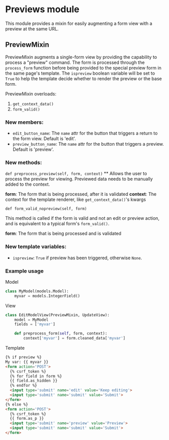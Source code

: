 # Previews module

This module provides a mixin for easily augmenting a form view with a preview at the same URL.

## PreviewMixin
PreviewMixin augments a single-form view by providing the capability to process a "preview" command. The form is processed through the `process_form` function before being provided to the special preview form in the same page's template. The `ispreview` boolean variable will be set to `True` to help the template decide whether to render the preview or the base form.

PreviewMixin overloads:
1. `get_context_data()`
2. `form_valid()`

### New members:
* `edit_button_name`: The `name` attr for the button that triggers a return to the form view. Default is 'edit'.
* `preview_button_name`: The `name` attr for the button that triggers a preview. Default is 'preview'.

### New methods:

`def preprocess_preview(self, form, context)`
**
Allows the user to process the preview for viewing. Previewed data needs to be manually added to the context.

**form**: The form that is being processed, after it is validated
**context**: The context for the template renderer, like `get_context_data()`'s kwargs

`def form_valid_nopreview(self, form)`

This method is called if the form is valid and not an edit or preview action, and is equivalent to a typical form's `form_valid()`.

**form**: The form that is being processed and is validated

### New template variables:
* `ispreview`: `True` if preview has been triggered, otherwise `None`.

### Example usage
Model
```python
class MyModel(models.Model):
    myvar = models.IntegerField()
```
View
```python
class EditModelView(PreviewMixin, UpdateView):
    model = MyModel
    fields = ['myvar']

    def preprocess_form(self, form, context):
    	context['myvar'] = form.cleaned_data['myvar']
```
Template
```html
{% if preview %}
My var: {{ myvar }}
<form action='POST'>
  {% csrf_token %}
  {% for field in form %}
  {{ field.as_hidden }}
  {% endfor %}
  <input type='submit' name='edit' value='Keep editing'>
  <input type='submit' name='submit' value='Submit'>
</form>
{% else %}
<form action='POST'>
  {% csrf_token %}
  {{ form.as_p }}
  <input type='submit' name='preview' value='Preview'>
  <input type='submit' name='submit' value='Submit'>
</form>
```
